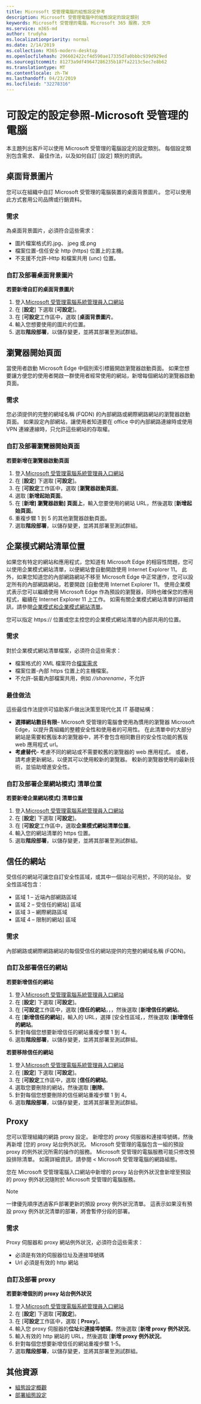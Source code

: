 ```yaml
---
title: Microsoft 受管理電腦的組態設定參考
description: Microsoft 受管理電腦中的組態設定的設定類別
keywords: Microsoft 受管理的電腦，Microsoft 365 服務，文件
ms.service: m365-md
author: trudyha
ms.localizationpriority: normal
ms.date: 2/14/2019
ms.collection: M365-modern-desktop
ms.openlocfilehash: 296602422cf4d590ae17335d7a0bbbc939d929ed
ms.sourcegitcommit: 81273a9df49647286235b187fa2213c5ec7e8b62
ms.translationtype: MT
ms.contentlocale: zh-TW
ms.lasthandoff: 04/23/2019
ms.locfileid: "32278316"
---
```

# <a name="configurable-settings-reference---microsoft-managed-desktop"></a>可設定的設定參照-Microsoft 受管理的電腦

本主題列出客戶可以使用 Microsoft 受管理的電腦設定的設定類別。 每個設定類別包含需求、 最佳作法，以及如何自訂 [設定] 類別的資訊。 

## <a name="desktop-background-picture"></a>桌面背景圖片
您可以在組織中自訂 Microsoft 受管理的電腦裝置的桌面背景圖片。 您可以使用此方式套用公司品牌或行銷資料。 

### <a name="requirements"></a>需求

為桌面背景圖片，必須符合這些需求：
- 圖片檔案格式的.jpg、 jpeg 或.png
- 檔案位置-信任安全 http (https) 位置上的主機。 
- 不支援不允許-Http 和檔案共用 (unc) 位置。 

### <a name="customize-and-deploy-desktop-background-picture"></a>自訂及部署桌面背景圖片

**若要新增自訂的桌面背景圖片**
1. 登入[Microsoft 受管理電腦系統管理員入口網站](http://aka.ms/mwaasportal)
2. 在 [**設定**] 下選取 [**可設定**]。
3. 在 [**可設定**工作區中，選取 [**桌面背景圖片**。 
4. 輸入您想要使用的圖片的位置。 
5. 選取**階段部署**，以儲存變更，並將其部署至測試群組。 

## <a name="browser-start-pages"></a>瀏覽器開始頁面
當使用者啟動 Microsoft Edge 中個別索引標籤開啟瀏覽器啟動頁面。 如果您想要讓方便您的使用者開啟一群使用者經常使用的網站，新增每個網站的瀏覽器啟動頁面。 

### <a name="requirements"></a>需求

您必須提供的完整的網域名稱 (FQDN) 的內部網路或網際網路網站的瀏覽器啟動頁面。 如果設定內部網站，讓使用者知道要在 office 中的內部網路連線時或使用 VPN 連線連線時，只允許這些網站的存取權。 

### <a name="customize-and-deploy-browser-start-pages"></a>自訂及部署瀏覽器開始頁面

**若要新增在瀏覽器啟動頁面**
1. 登入[Microsoft 受管理電腦系統管理員入口網站](http://aka.ms/mwaasportal)
2. 在 [**設定**] 下選取 [**可設定**]。
3. 在 [**可設定**工作區中，選取 [**瀏覽器啟動頁面**。 
4. 選取 [**新增起始頁面**。
5. 在 [**新增] 瀏覽器啟動] 頁面上**，輸入您要使用的網站 URL，然後選取 [**新增起始頁面**。 
6. 重複步驟 1 到 5 的其他瀏覽器啟動頁面。 
7. 選取**階段部署**，以儲存變更，並將其部署至測試群組。

## <a name="enterprise-mode-site-list-location"></a>企業模式網站清單位置

如果您有特定的網站和應用程式，您知道有 Microsoft Edge 的相容性問題，您可以使用企業模式網站清單，以便網站會自動開啟使用 Internet Explorer 11。 此外，如果您知道您的內部網路網站不移至 Microsoft Edge 中正常運作，您可以設定所有的內部網路網站，若要開啟 [自動使用 Internet Explorer 11。 使用企業模式表示您可以繼續使用 Microsoft Edge 作為預設的瀏覽器，同時也確保您的應用程式，繼續在 Internet Explorer 11 上工作。 如需有關企業模式網站清單的詳細資訊，請參閱[企業模式和企業模式網站清單](https://docs.microsoft.com/internet-explorer/ie11-deploy-guide/what-is-enterprise-mode)。 

您可以指定 https:// 位置或您主控您的企業模式網站清單的內部共用的位置。 

### <a name="requirements"></a>需求

對於企業模式網站清單檔案，必須符合這些需求：
- 檔案格式的 XML 檔案符合[檔案需求](https://docs.microsoft.com/internet-explorer/ie11-deploy-guide/what-is-enterprise-mode#site-list-xml-file)
- 檔案位置-內部 https 位置上的主機檔案。 
- 不允許-裝載內部檔案共用，例如 *//sharename*，不允許

### <a name="best-practices"></a>最佳做法

這些最佳作法提供可協助客戶做出決策至現代化其 IT 基礎結構：
- **選擇網站數目有限**– Microsoft 受管理的電腦會使用為慣用的瀏覽器 Microsoft Edge，以提升貴組織的整體安全性和使用者的可用性。 在此清單中的大部分網站是需要較舊版本的瀏覽器中，將不會包含相同數目的安全性功能的舊版 web 應用程式 url。 
- **考慮替代**– 考慮不同的網站或不需要較舊的瀏覽器的 web 應用程式。 或者，請考慮更新網站，以便其可以使用較新的瀏覽器。 較新的瀏覽器使用的最新技術，並協助增進安全性。

### <a name="customize-and-deploy-enterprise-site-mode-list-location"></a>自訂及部署企業網站模式] 清單位置

**若要新增企業網站模式] 清單位置**

1.  登入[Microsoft 受管理電腦系統管理員入口網站](http://aka.ms/mwaasportal)
2.  在 [**設定**] 下選取 [**可設定**]。
3.  在 [**可設定**工作區中，選取**企業模式網站清單位置**。 
4.  輸入您的網站清單的 https 位置。 
5.  選取**階段部署**，以儲存變更，並將其部署至測試群組。

## <a name="trusted-sites"></a>信任的網站

受信任的網站可讓您自訂安全性區域，或其中一個站台可用於，不同的站台。 安全性區域包含： 
- 區域 1 – 近端內部網路區域
- 區域 2 – 受信任的網站] 區域
- 區域 3 – 網際網路區域
- 區域 4 – 限制的網站] 區域

### <a name="requirements"></a>需求

內部網路或網際網路網站的每個受信任的網站提供的完整的網域名稱 (FQDN)。 

### <a name="customize-and-deploy-trusted-sites"></a>自訂及部署信任的網站

**若要新增信任的網站**

1. 登入[Microsoft 受管理電腦系統管理員入口網站](http://aka.ms/mwaasportal)
2. 在 [**設定**] 下選取 [**可設定**]。
3. 在 [**可設定**工作區中，選取 [**信任的網站**，，，然後選取 [**新增信任的網站**。 
4. 在 [**新增信任的網站**]，輸入的 URL，選擇 [安全性區域，，然後選取 [**新增信任的網站**。 
5. 針對每個您想要新增信任的網站重複步驟 1 到 4。 
6. 選取**階段部署**，以儲存變更，並將其部署至測試群組。

**若要移除信任的網站**

1. 登入[Microsoft 受管理電腦系統管理員入口網站](http://aka.ms/mwaasportal)
2. 在 [**設定**] 下選取 [**可設定**]。
3. 在 [**可設定**工作區中，選取 [**信任的網站**。 
4. 選取您要刪除的網站，然後選取 [**刪除**。 
5. 針對每個您想要刪除的信任網站重複步驟 1 到 4。 
6. 選取**階段部署**，以儲存變更，並將其部署至測試群組。

## <a name="proxy"></a>Proxy
您可以管理組織的網路 proxy 設定。 新增您的 proxy 伺服器和連接埠號碼，然後再新增 [您的 proxy 站台例外狀況。 Microsoft 受管理的電腦包含一組的預設 proxy 的例外狀況所需的操作的服務。 Microsoft 受管理的電腦服務可能只修改預設排除清單。  如需詳細資訊，請參閱 < <b0>Microsoft 受管理電腦的網路組態</b0>。 

您在 Microsoft 受管理電腦入口網站中新增的 proxy 站台例外狀況會新增至預設的 proxy 例外狀況隨附於 Microsoft 受管理的電腦服務。 

> [!NOTE]
> 一律優先順序透過客戶部署更新的預設 proxy 例外狀況清單。 這表示如果沒有預設 proxy 例外狀況清單的部署，將會暫停分段的部署。  

### <a name="requirements"></a>需求

Proxy 伺服器和 proxy 網站例外狀況，必須符合這些需求：
- 必須是有效的伺服器位址及連接埠號碼
- Url 必須是有效的 http 網站 

### <a name="customize-and-deploy-proxies"></a>自訂及部署 proxy

**若要新增個別的 proxy 站台例外狀況**

1. 登入[Microsoft 受管理電腦系統管理員入口網站](http://aka.ms/mwaasportal)
2. 在 [**設定**] 下選取 [**可設定**]。
3. 在 [**可設定**工作區中，選取 [ **Proxy**]。 
4. 輸入您 proxy 伺服器的**位址**和**連接埠號碼**，然後選取 [**新增 proxy 例外狀況**。 
5. 輸入有效的 http 網站的 URL，然後選取 [**新增 proxy 例外狀況**。 
6. 針對每個您想要新增信任的網站重複步驟 1-5。 
7. 選取**階段部署**，以儲存變更，並將其部署至測試群組。

## <a name="additional-resources"></a>其他資源
- [組態設定概觀](config-setting-overview.md) 
- [部署組態設定](config-setting-deploy.md)
